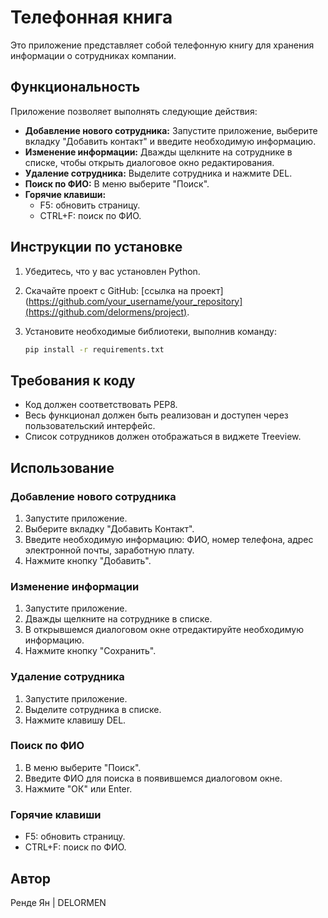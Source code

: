# Телефонная книга

Это приложение представляет собой телефонную книгу для хранения информации о сотрудниках компании.

## Функциональность

Приложение позволяет выполнять следующие действия:

- **Добавление нового сотрудника:** Запустите приложение, выберите вкладку "Добавить контакт" и введите необходимую информацию.
- **Изменение информации:** Дважды щелкните на сотруднике в списке, чтобы открыть диалоговое окно редактирования.
- **Удаление сотрудника:** Выделите сотрудника и нажмите DEL.
- **Поиск по ФИО:** В меню выберите "Поиск".
- **Горячие клавиши:**
  - F5: обновить страницу.
  - CTRL+F: поиск по ФИО.

## Инструкции по установке

1. Убедитесь, что у вас установлен Python.
2. Скачайте проект с GitHub: [ссылка на проект](https://github.com/your_username/your_repository](https://github.com/delormens/project).
3. Установите необходимые библиотеки, выполнив команду:

   ```bash
   pip install -r requirements.txt


## Требования к коду

- Код должен соответствовать PEP8.
- Весь функционал должен быть реализован и доступен через пользовательский интерфейс.
- Список сотрудников должен отображаться в виджете Treeview.

## Использование

### Добавление нового сотрудника

1. Запустите приложение.
2. Выберите вкладку "Добавить Контакт".
3. Введите необходимую информацию: ФИО, номер телефона, адрес электронной почты, заработную плату.
4. Нажмите кнопку "Добавить".

### Изменение информации

1. Запустите приложение.
2. Дважды щелкните на сотруднике в списке.
3. В открывшемся диалоговом окне отредактируйте необходимую информацию.
4. Нажмите кнопку "Сохранить".

### Удаление сотрудника

1. Запустите приложение.
2. Выделите сотрудника в списке.
3. Нажмите клавишу DEL.

### Поиск по ФИО

1. В меню выберите "Поиск".
2. Введите ФИО для поиска в появившемся диалоговом окне.
3. Нажмите "ОК" или Enter.

### Горячие клавиши

- F5: обновить страницу.
- CTRL+F: поиск по ФИО.

## Автор

Ренде Ян | DELORMEN 
